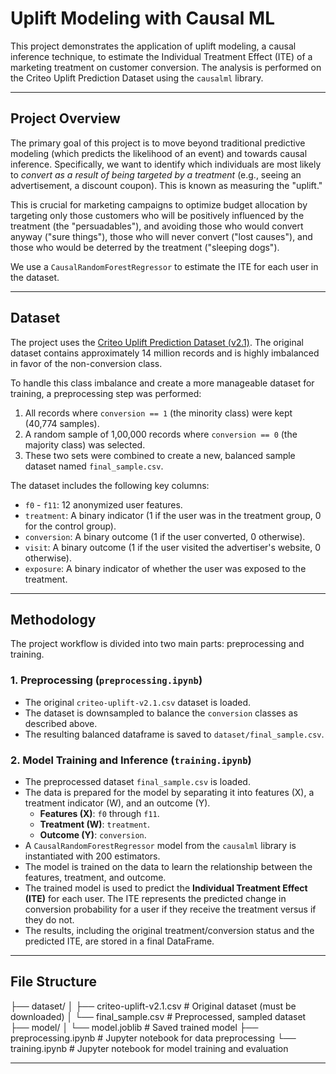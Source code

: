 # Uplift Modeling with Causal ML

This project demonstrates the application of uplift modeling, a causal inference technique, to estimate the Individual Treatment Effect (ITE) of a marketing treatment on customer conversion. The analysis is performed on the Criteo Uplift Prediction Dataset using the `causalml` library.

---

## Project Overview

The primary goal of this project is to move beyond traditional predictive modeling (which predicts the likelihood of an event) and towards causal inference. Specifically, we want to identify which individuals are most likely to *convert as a result of being targeted by a treatment* (e.g., seeing an advertisement, a discount coupon). This is known as measuring the "uplift."

This is crucial for marketing campaigns to optimize budget allocation by targeting only those customers who will be positively influenced by the treatment (the "persuadables"), and avoiding those who would convert anyway ("sure things"), those who will never convert ("lost causes"), and those who would be deterred by the treatment ("sleeping dogs").

We use a `CausalRandomForestRegressor` to estimate the ITE for each user in the dataset.

--- 

## Dataset

The project uses the [Criteo Uplift Prediction Dataset (v2.1)](https://ailab.criteo.com/criteo-uplift-prediction-dataset/). The original dataset contains approximately 14 million records and is highly imbalanced in favor of the non-conversion class.

To handle this class imbalance and create a more manageable dataset for training, a preprocessing step was performed:
1.  All records where `conversion == 1` (the minority class) were kept (40,774 samples).
2.  A random sample of 1,00,000 records where `conversion == 0` (the majority class) was selected.
3.  These two sets were combined to create a new, balanced sample dataset named `final_sample.csv`.

The dataset includes the following key columns:
- `f0` - `f11`: 12 anonymized user features.
- `treatment`: A binary indicator (1 if the user was in the treatment group, 0 for the control group).
- `conversion`: A binary outcome (1 if the user converted, 0 otherwise).
- `visit`: A binary outcome (1 if the user visited the advertiser's website, 0 otherwise).
- `exposure`: A binary indicator of whether the user was exposed to the treatment.

--- 

## Methodology

The project workflow is divided into two main parts: preprocessing and training.

### 1. Preprocessing (`preprocessing.ipynb`)
- The original `criteo-uplift-v2.1.csv` dataset is loaded.
- The dataset is downsampled to balance the `conversion` classes as described above.
- The resulting balanced dataframe is saved to `dataset/final_sample.csv`.

### 2. Model Training and Inference (`training.ipynb`)
- The preprocessed dataset `final_sample.csv` is loaded.
- The data is prepared for the model by separating it into features (X), a treatment indicator (W), and an outcome (Y).
  - **Features (X)**: `f0` through `f11`.
  - **Treatment (W)**: `treatment`.
  - **Outcome (Y)**: `conversion`.
- A `CausalRandomForestRegressor` model from the `causalml` library is instantiated with 200 estimators.
- The model is trained on the data to learn the relationship between the features, treatment, and outcome.
- The trained model is used to predict the **Individual Treatment Effect (ITE)** for each user. The ITE represents the predicted change in conversion probability for a user if they receive the treatment versus if they do not.
- The results, including the original treatment/conversion status and the predicted ITE, are stored in a final DataFrame.

---

## File Structure

├── dataset/
│   ├── criteo-uplift-v2.1.csv   # Original dataset (must be downloaded)
│   └── final_sample.csv         # Preprocessed, sampled dataset
├── model/
│   └── model.joblib             # Saved trained model
├── preprocessing.ipynb          # Jupyter notebook for data preprocessing
└── training.ipynb               # Jupyter notebook for model training and evaluation

---